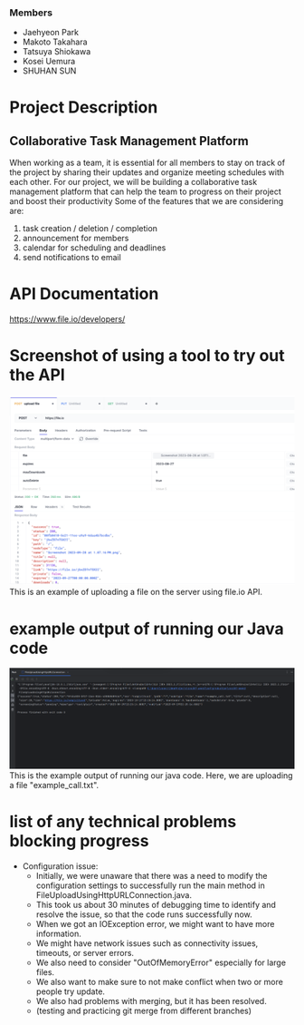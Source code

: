 ### Members
- Jaehyeon Park
- Makoto Takahara
- Tatsuya Shiokawa
- Kosei Uemura
- SHUHAN SUN
# Project Description
## Collaborative Task Management Platform
When working as a team, it is essential for all members to stay on track of the project by sharing their updates and organize meeting schedules with each other. 
For our project, we will be building a collaborative task management platform that can help the team to progress on their project and boost their productivity
Some of the features that we are considering are:
1. task creation / deletion / completion 
2. announcement for members 
3. calendar for scheduling and deadlines 
4. send notifications to email

# API Documentation
https://www.file.io/developers/
# Screenshot of using a tool to try out the API
![](hoppscotchScreenshot.png)
This is an example of uploading a file on the server using file.io API.
# example output of running our Java code
![](javaScreenshot.png)
This is the example output of running our java code. Here, we are uploading a file "example_call.txt".
# list of any technical problems blocking progress
- Configuration issue:
    - Initially, we were unaware that there was a need to modify the configuration settings to successfully run the main method in FileUploadUsingHttpURLConnection.java.
    - This took us about 30 minutes of debugging time to identify and resolve the issue, so that the code runs successfully now.
    - When we got an IOException error, we might want to have more information.
    - We might have network issues such as connectivity issues, timeouts, or server errors.
    - We also need to consider "OutOfMemoryError" especially for large files.
    - We also want to make sure to not make conflict when two or more people try update. 
    - We also had problems with merging, but it has been resolved.
    - (testing and practicing git merge from different branches)
